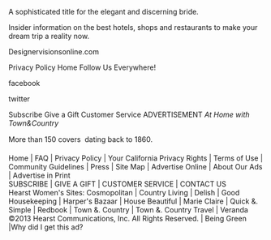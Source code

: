 A sophisticated title for the elegant and discerning bride.

Insider information on the best hotels, shops and restaurants to make your dream trip a reality now.

Designervisionsonline.com

Privacy Policy Home Follow Us Everywhere!

facebook

twitter

Subscribe Give a Gift Customer Service ADVERTISEMENT _At Home with Town&Country_

More than 150 covers  dating back to 1860.

Home | FAQ | Privacy Policy | Your California Privacy Rights | Terms of Use | Community Guidelines | Press | Site Map | Advertise Online | About Our Ads | Advertise in Print  
SUBSCRIBE | GIVE A GIFT | CUSTOMER SERVICE | CONTACT US  
Hearst Women's Sites: Cosmopolitan | Country Living | Delish | Good Housekeeping | Harper's Bazaar | House Beautiful | Marie Claire | Quick &. Simple | Redbook | Town &. Country | Town &. Country Travel | Veranda  
©2013 Hearst Communications, Inc. All Rights Reserved. | Being Green |Why did I get this ad?